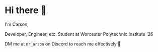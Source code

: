 # Hi there 👋

I'm Carson,

Developer, Engineer, etc. Student at Worcester Polytechnic Institute '26


DM me at `mr_arson` on Discord to reach me effectively 🙂 
